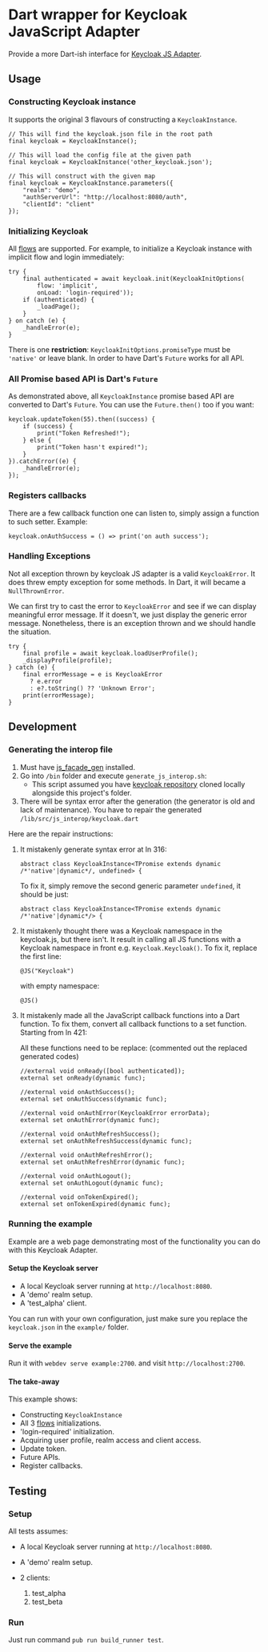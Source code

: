 # Dart wrapper for Keycloak JavaScript Adapter

Provide a more Dart-ish interface for [Keycloak JS Adapter](https://www.keycloak.org/docs/latest/securing_apps/index.html#_javascript_adapter).

## Usage

### Constructing Keycloak instance

It supports the original 3 flavours of constructing a `KeycloakInstance`.

```'dart'
// This will find the keycloak.json file in the root path
final keycloak = KeycloakInstance();

// This will load the config file at the given path
final keycloak = KeycloakInstance('other_keycloak.json');

// This will construct with the given map
final keycloak = KeycloakInstance.parameters({
    "realm": "demo",
    "authServerUrl": "http://localhost:8080/auth",
    "clientId": "client"
});
```

### Initializing Keycloak

All [flows](https://www.keycloak.org/docs/latest/securing_apps/index.html#flows) are supported. For example, to initialize a Keycloak instance with implicit flow and login immediately:

```'dart'
try {
    final authenticated = await keycloak.init(KeycloakInitOptions(
        flow: 'implicit',
        onLoad: 'login-required'));
    if (authenticated) {
        _loadPage();
    }
} on catch (e) {
    _handleError(e);
}
```

There is one **restriction**: `KeycloakInitOptions.promiseType` must be `'native'` or leave blank. In order to have Dart's `Future` works for all API.

### All Promise based API is Dart's `Future`

As demonstrated above, all `KeycloakInstance` promise based API are converted to Dart's `Future`. You can use the `Future.then()` too if you want:

```'dart'
keycloak.updateToken(55).then((success) {
    if (success) {
        print("Token Refreshed!");
    } else {
        print("Token hasn't expired!");
    }
}).catchError((e) {
    _handleError(e);
});
```

### Registers callbacks

There are a few callback function one can listen to, simply assign a function to such setter. Example:

```'dart'
keycloak.onAuthSuccess = () => print('on auth success');
```

### Handling Exceptions

Not all exception thrown by keycloak JS adapter is a valid `KeycloakError`. It does threw empty exception for some methods. In Dart, it will became a `NullThrownError`.

We can first try to cast the error to `KeycloakError` and see if we can display meaningful error message. If it doesn't, we just display the generic error message. Nonetheless, there is an exception thrown and we should handle the situation.

```'dart'
try {
    final profile = await keycloak.loadUserProfile();
    _displayProfile(profile);
} catch (e) {
    final errorMessage = e is KeycloakError
      ? e.error
      : e?.toString() ?? 'Unknown Error';
    print(errorMessage);
}
```

## Development

### Generating the interop file

1. Must have [js_facade_gen](https://github.com/dart-lang/js_facade_gen?) installed.
2. Go into `/bin` folder and execute `generate_js_interop.sh`:
   - This script assumed you have [keycloak repository](https://github.com/keycloak/keycloak) cloned locally alongside this project's folder.
3. There will be syntax error after the generation (the generator is old and lack of maintenance). You have to repair the generated `/lib/src/js_interop/keycloak.dart`

Here are the repair instructions:

1. It mistakenly generate syntax error at ln 316:

   ```'dart'
   abstract class KeycloakInstance<TPromise extends dynamic /*'native'|dynamic*/, undefined> {
   ```

   To fix it, simply remove the second generic parameter `undefined`, it should be just:

   ```'dart'
   abstract class KeycloakInstance<TPromise extends dynamic /*'native'|dynamic*/> {
   ```

2. It mistakenly thought there was a Keycloak namespace in the keycloak.js, but there isn't. It result in calling all JS functions with a Keycloak namespace in front e.g. `Keycloak.Keycloak()`. To fix it, replace the first line:

   ```'dart'
   @JS("Keycloak")
   ```

   with empty namespace:

   ```'dart'
   @JS()
   ```

3. It mistakenly made all the JavaScript callback functions into a Dart function. To fix them, convert all callback functions to a set function. Starting from ln 421:

   All these functions need to be replace: (commented out the replaced generated codes)

   ```'dart
   //external void onReady([bool authenticated]);
   external set onReady(dynamic func);

   //external void onAuthSuccess();
   external set onAuthSuccess(dynamic func);

   //external void onAuthError(KeycloakError errorData);
   external set onAuthError(dynamic func);

   //external void onAuthRefreshSuccess();
   external set onAuthRefreshSuccess(dynamic func);

   //external void onAuthRefreshError();
   external set onAuthRefreshError(dynamic func);

   //external void onAuthLogout();
   external set onAuthLogout(dynamic func);

   //external void onTokenExpired();
   external set onTokenExpired(dynamic func);
   ```

### Running the example

Example are a web page demonstrating most of the functionality you can do with this Keycloak Adapter.

#### Setup the Keycloak server

- A local Keycloak server running at `http://localhost:8080`.
- A 'demo' realm setup.
- A 'test_alpha' client.

You can run with your own configuration, just make sure you replace the `keycloak.json` in the `example/` folder.

#### Serve the example

Run it with `webdev serve example:2700`. and visit `http://localhost:2700`.

#### The take-away

This example shows:

- Constructing `KeycloakInstance`
- All 3 [flows](https://www.keycloak.org/docs/latest/securing_apps/index.html#flows) initializations.
- 'login-required' initialization.
- Acquiring user profile, realm access and client access.
- Update token.
- Future APIs.
- Register callbacks.

## Testing

### Setup

All tests assumes:

- A local Keycloak server running at `http://localhost:8080`.
- A 'demo' realm setup.
- 2 clients:

  1. test_alpha
  2. test_beta

### Run

Just run command `pub run build_runner test`.
